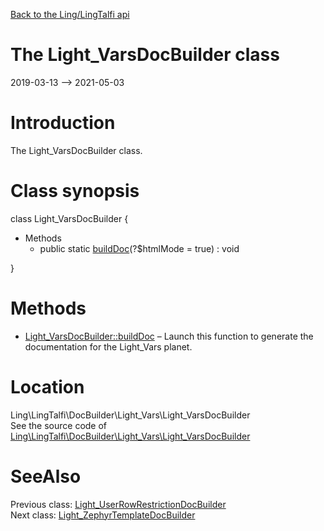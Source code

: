 [Back to the Ling/LingTalfi api](https://github.com/lingtalfi/LingTalfi/blob/master/doc/api/Ling/LingTalfi.md)



The Light_VarsDocBuilder class
================
2019-03-13 --> 2021-05-03






Introduction
============

The Light_VarsDocBuilder class.



Class synopsis
==============


class <span class="pl-k">Light_VarsDocBuilder</span>  {

- Methods
    - public static [buildDoc](https://github.com/lingtalfi/LingTalfi/blob/master/doc/api/Ling/LingTalfi/DocBuilder/Light_Vars/Light_VarsDocBuilder/buildDoc.md)(?$htmlMode = true) : void

}






Methods
==============

- [Light_VarsDocBuilder::buildDoc](https://github.com/lingtalfi/LingTalfi/blob/master/doc/api/Ling/LingTalfi/DocBuilder/Light_Vars/Light_VarsDocBuilder/buildDoc.md) &ndash; Launch this function to generate the documentation for the Light_Vars planet.





Location
=============
Ling\LingTalfi\DocBuilder\Light_Vars\Light_VarsDocBuilder<br>
See the source code of [Ling\LingTalfi\DocBuilder\Light_Vars\Light_VarsDocBuilder](https://github.com/lingtalfi/LingTalfi/blob/master/DocBuilder/Light_Vars/Light_VarsDocBuilder.php)



SeeAlso
==============
Previous class: [Light_UserRowRestrictionDocBuilder](https://github.com/lingtalfi/LingTalfi/blob/master/doc/api/Ling/LingTalfi/DocBuilder/Light_UserRowRestriction/Light_UserRowRestrictionDocBuilder.md)<br>Next class: [Light_ZephyrTemplateDocBuilder](https://github.com/lingtalfi/LingTalfi/blob/master/doc/api/Ling/LingTalfi/DocBuilder/Light_ZephyrTemplate/Light_ZephyrTemplateDocBuilder.md)<br>
